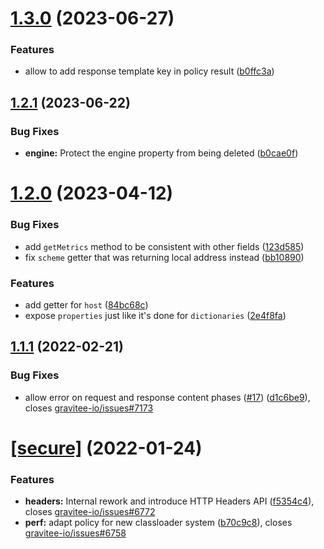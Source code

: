 # [1.3.0](https://github.com/gravitee-io/gravitee-policy-javascript/compare/1.2.1...1.3.0) (2023-06-27)


### Features

* allow to add response template key in policy result ([b0ffc3a](https://github.com/gravitee-io/gravitee-policy-javascript/commit/b0ffc3a2988376d1e2810e5693eff2bab4ac6666))

## [1.2.1](https://github.com/gravitee-io/gravitee-policy-javascript/compare/1.2.0...1.2.1) (2023-06-22)


### Bug Fixes

* **engine:** Protect the engine property from being deleted ([b0cae0f](https://github.com/gravitee-io/gravitee-policy-javascript/commit/b0cae0fc3c4764809f508689fd7fcfc89e69741b))

# [1.2.0](https://github.com/gravitee-io/gravitee-policy-javascript/compare/1.1.1...1.2.0) (2023-04-12)


### Bug Fixes

* add `getMetrics` method to be consistent with other fields ([123d585](https://github.com/gravitee-io/gravitee-policy-javascript/commit/123d585489967c4a9eac4da33cc9c8aae8117fcd))
* fix `scheme` getter that was returning local address instead ([bb10890](https://github.com/gravitee-io/gravitee-policy-javascript/commit/bb1089056ab6974faabea3e9ba2ae9908eb1c921))


### Features

* add getter for `host` ([84bc68c](https://github.com/gravitee-io/gravitee-policy-javascript/commit/84bc68cd8aa21bb832b9a08a49a5a3f8c68e71ea))
* expose `properties` just like it's done for `dictionaries` ([2e4f8fa](https://github.com/gravitee-io/gravitee-policy-javascript/commit/2e4f8faa03d215e0730faba849b1d38754a58a88))

## [1.1.1](https://github.com/gravitee-io/gravitee-policy-javascript/compare/[secure]...1.1.1) (2022-02-21)


### Bug Fixes

* allow error on request and response content phases ([#17](https://github.com/gravitee-io/gravitee-policy-javascript/issues/17)) ([d1c6be9](https://github.com/gravitee-io/gravitee-policy-javascript/commit/d1c6be912c03e544e3e6a6b0173a38f2b37f5b33)), closes [gravitee-io/issues#7173](https://github.com/gravitee-io/issues/issues/7173)

# [[secure]](https://github.com/gravitee-io/gravitee-policy-javascript/compare/1.0.0...[secure]) (2022-01-24)


### Features

* **headers:** Internal rework and introduce HTTP Headers API ([f5354c4](https://github.com/gravitee-io/gravitee-policy-javascript/commit/f5354c4282abffa53b0c184f911e6db0ac49638f)), closes [gravitee-io/issues#6772](https://github.com/gravitee-io/issues/issues/6772)
* **perf:** adapt policy for new classloader system ([b70c9c8](https://github.com/gravitee-io/gravitee-policy-javascript/commit/b70c9c89013ca20b7064c9ac37f6f460446dbf27)), closes [gravitee-io/issues#6758](https://github.com/gravitee-io/issues/issues/6758)
